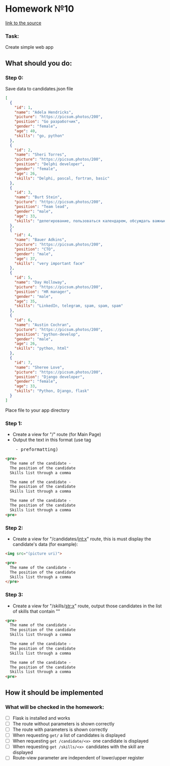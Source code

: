 # Homework №10  
[link to the source](https://skyengpublic.notion.site/10-147f59fe4aed4309a7281304f61b7680)
### Task:
Create simple web app
## What should you do:  
### Step 0:  
Save data to candidates.json file
```json
[
  {
    "id": 1,
    "name": "Adela Hendricks",
    "picture": "https://picsum.photos/200",
    "position": "Go разработчик",
    "gender": "female",
    "age": 40,
    "skills": "go, python"
  },
  {
    "id": 2,
    "name": "Sheri Torres",
    "picture": "https://picsum.photos/200",
    "position": "Delphi developer",
    "gender": "female",
    "age": 26,
    "skills": "Delphi, pascal, fortran, basic"
  },
  {
    "id": 3,
    "name": "Burt Stein",
    "picture": "https://picsum.photos/200",
    "position": "Team lead",
    "gender": "male",
    "age": 33,
    "skills": "делегирование, пользоваться календарем, обсуждать важные вопросы"
  },
  {
    "id": 4,
    "name": "Bauer Adkins",
    "picture": "https://picsum.photos/200",
    "position": "CTO",
    "gender": "male",
    "age": 37,
    "skills": "very important face"
  },
  {
    "id": 5,
    "name": "Day Holloway",
    "picture": "https://picsum.photos/200",
    "position": "HR manager",
    "gender": "male",
    "age": 35,
    "skills": "LinkedIn, telegram, spam, spam, spam"
  },
  {
    "id": 6,
    "name": "Austin Cochran",
    "picture": "https://picsum.photos/200",
    "position": "python-develop",
    "gender": "male",
    "age": 26,
    "skills": "python, html"
  },
  {
    "id": 7,
    "name": "Sheree Love",
    "picture": "https://picsum.photos/200",
    "position": "Django developer",
    "gender": "female",
    "age": 33,
    "skills": "Python, Django, flask"
  }
]
```
Place file to your app directory
### Step 1:  
* Create a view for "/" route (for Main Page)
* Output the text in this format (use tag <pre> - preformatting)
```html
<pre>
  The name of the candidate -
  The position of the candidate
  Skills list through a comma

  The name of the candidate -
  The position of the candidate
  Skills list through a comma

  The name of the candidate -
  The position of the candidate
  Skills list through a comma
<pre>
```
### Step 2:  
* Create a view for "/candidates/<int:x>" route, this is must display the candidate's data (for example):
```html
<img src="(picture uri)">

<pre>
  The name of the candidate -
  The position of the candidate
  Skills list through a comma
</pre>
```

### Step 3:  
* Create a view for "/skills/<str:x>" route, output those candidates in the list of skills that contain "<x>"
```html
<pre>
  The name of the candidate -
  The position of the candidate
  Skills list through a comma

  The name of the candidate -
  The position of the candidate
  Skills list through a comma

  The name of the candidate -
  The position of the candidate
  Skills list through a comma
<pre>
```
## How it should be implemented  
### What will be checked in the homework:  
- [ ] Flask is installed and works
- [ ] The route without parameters is shown correctly
- [ ] The route with parameters is shown correctly
- [ ] When requesting `get/` a list of candidates is displayed
- [ ] When requesting `get /candidate/<x> `one candidate is displayed
- [ ] When requesting `get /skills/<x> `candidates with the skill are displayed
- [ ] Route-view parameter are independent of lower/upper register
 
 [## Project status]::
 [### Tag v1.0]::
 [- Create MVP]::